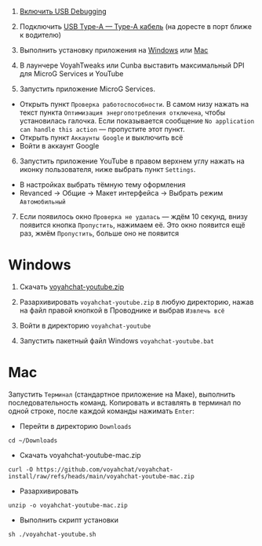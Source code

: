 1. [Включить USB Debugging](usb-debugging.md)

2. Подключить [USB Type-A — Type-A кабель](cable.md) (на доресте в порт ближе к водителю)

3. Выполнить установку приложения на [Windows](#windows) или [Mac](#mac)

4. В лаунчере VoyahTweaks или Cunba выставить максимальный DPI для MicroG Services и YouTube

5. Запустить приложение MicroG Services.
  - Открыть пункт `Проверка работоспособности`. В самом низу нажать на текст пункта `Оптимизация энергопотребления отключена`, чтобы установилась галочка. Если показывается сообщение `No application can handle this action` — пропустите этот пункт.
  - Открыть пункт `Аккаунты Google` и выключить всё
  - Войти в аккаунт Google

6. Запустить приложение YouTubе в правом верхнем углу нажать на иконку пользователя, ниже выбрать пункт `Settings`.
  - В настройках выбрать тёмную тему оформления
  - Revanced -> Общие -> Макет интерфейса -> Выбрать режим `Автомобильный`

7. Если появилось окно `Проверка не удалась` — ждём 10 секунд, внизу появится кнопка `Пропустить`, нажимаем её. Это окно появится ещё раз, жмём `Пропустить`, больше оно не появится

# Windows

1. Скачать [voyahchat-youtube.zip](https://github.com/voyahchat/voyahchat-install/raw/refs/heads/main/voyahchat-youtube.zip)

2. Разархивировать `voyahchat-youtube.zip` в любую директорию, нажав на файл правой кнопкой в Проводнике и выбрав `Извлечь всё`

3. Войти в директорию `voyahchat-youtube`

4. Запустить пакетный файл Windows `voyahchat-youtube.bat`

# Mac

Запустить `Терминал` (стандартное приложение на Маке), выполнить последовательность команд. Копировать и вставлять в терминал по одной строке, после каждой команды нажимать `Enter`:
  * Перейти в директорию `Downloads`
```
cd ~/Downloads
```
  * Скачать voyahchat-youtube-mac.zip
```
curl -O https://github.com/voyahchat/voyahchat-install/raw/refs/heads/main/voyahchat-youtube-mac.zip
 ```
  * Разархивировать
```
unzip -o voyahchat-youtube-mac.zip
```
  * Выполнить скрипт установки
```
sh ./voyahchat-youtube.sh
```

